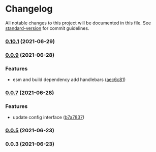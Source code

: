 # Changelog

All notable changes to this project will be documented in this file. See [standard-version](https://github.com/conventional-changelog/standard-version) for commit guidelines.

### [0.10.1](https://github.com/diveDylan/sandfish/compare/v0.0.9...v0.10.1) (2021-06-29)

### [0.0.9](https://github.com/diveDylan/sandfish/compare/v0.0.7...v0.0.9) (2021-06-28)


### Features

* esm and build dependency add handlebars ([aec6c81](https://github.com/diveDylan/sandfish/commit/aec6c811c8ba773270c3c1919c122bb390ba3f11))

### [0.0.7](https://github.com/diveDylan/sandfish/compare/v0.0.5...v0.0.7) (2021-06-28)


### Features

* update config interface ([b7a7837](https://github.com/diveDylan/sandfish/commit/b7a78375247cd39bd5d71a32ffa8ec50c8867987))

### [0.0.5](https://github.com/diveDylan/sandfish/compare/v0.0.3...v0.0.5) (2021-06-23)

### 0.0.3 (2021-06-23)
